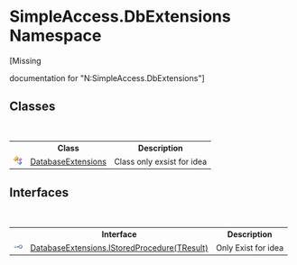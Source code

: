 # SimpleAccess.DbExtensions Namespace
 

\[Missing <summary> documentation for "N:SimpleAccess.DbExtensions"\]


## Classes
&nbsp;<table><tr><th></th><th>Class</th><th>Description</th></tr><tr><td>![Public class](media/pubclass.gif "Public class")</td><td><a href="729eadcb-20c8-6ba9-94d6-b28567b68448">DatabaseExtensions</a></td><td>
Class only exsist for idea</td></tr></table>

## Interfaces
&nbsp;<table><tr><th></th><th>Interface</th><th>Description</th></tr><tr><td>![Public interface](media/pubinterface.gif "Public interface")</td><td><a href="54ac6869-7b39-fd94-3ff5-86f681dd2d3f">DatabaseExtensions.IStoredProcedure(TResult)</a></td><td>
Only Exist for idea</td></tr></table>&nbsp;
